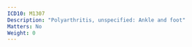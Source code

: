 ```yaml
---
ICD10: M1307
Description: "Polyarthritis, unspecified: Ankle and foot"
Matters: No
Weight: 0
---
```


